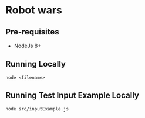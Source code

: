 # Robot wars

## Pre-requisites

* NodeJs 8+

## Running Locally
`node <filename>`

## Running Test Input Example Locally
`node src/inputExample.js`
